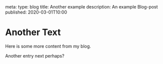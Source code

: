 <route lang="yaml">
meta:
  type: blog
  title: Another example
  description: An example Blog-post
  published: 2020-03-01T10:00
</route>

# Another Text <IconTooling />

Here is some more content from my blog.

Another entry next perhaps?